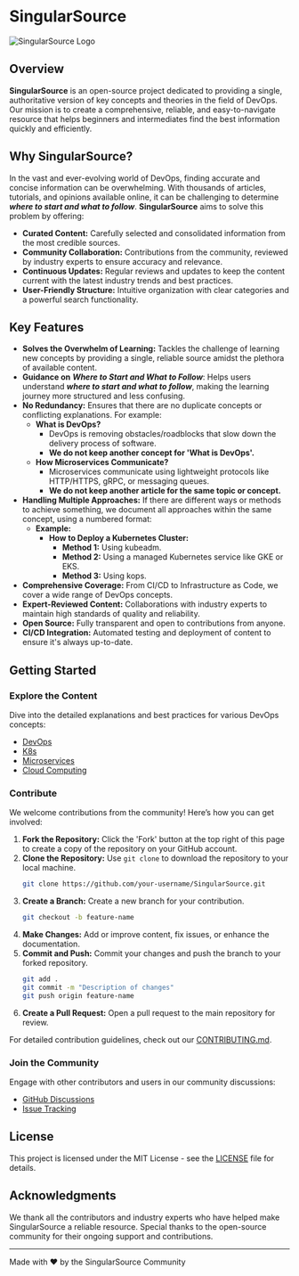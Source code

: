 # SingularSource

![SingularSource Logo](path-to-logo-image)

## Overview

**SingularSource** is an open-source project dedicated to providing a single, authoritative version of key concepts and theories in the field of DevOps. Our mission is to create a comprehensive, reliable, and easy-to-navigate resource that helps beginners and intermediates find the best information quickly and efficiently.

## Why SingularSource?

In the vast and ever-evolving world of DevOps, finding accurate and concise information can be overwhelming. With thousands of articles, tutorials, and opinions available online, it can be challenging to determine **_where to start and what to follow_**. **SingularSource** aims to solve this problem by offering:

- **Curated Content:** Carefully selected and consolidated information from the most credible sources.
- **Community Collaboration:** Contributions from the community, reviewed by industry experts to ensure accuracy and relevance.
- **Continuous Updates:** Regular reviews and updates to keep the content current with the latest industry trends and best practices.
- **User-Friendly Structure:** Intuitive organization with clear categories and a powerful search functionality.

## Key Features

- **Solves the Overwhelm of Learning:** Tackles the challenge of learning new concepts by providing a single, reliable source amidst the plethora of available content.
- **Guidance on** **_Where to Start and What to Follow_**: Helps users understand **_where to start and what to follow_**, making the learning journey more structured and less confusing.
- **No Redundancy:** Ensures that there are no duplicate concepts or conflicting explanations. For example:
  - **What is DevOps?** 
    - DevOps is removing obstacles/roadblocks that slow down the delivery process of software.
    - **We do not keep another concept for 'What is DevOps'.**
  - **How Microservices Communicate?**
    - Microservices communicate using lightweight protocols like HTTP/HTTPS, gRPC, or messaging queues.
    - **We do not keep another article for the same topic or concept.**
- **Handling Multiple Approaches:** If there are different ways or methods to achieve something, we document all approaches within the same concept, using a numbered format:
  - **Example:**
    - **How to Deploy a Kubernetes Cluster:**
      - **Method 1:** Using kubeadm.
      - **Method 2:** Using a managed Kubernetes service like GKE or EKS.
      - **Method 3:** Using kops.
- **Comprehensive Coverage:** From CI/CD to Infrastructure as Code, we cover a wide range of DevOps concepts.
- **Expert-Reviewed Content:** Collaborations with industry experts to maintain high standards of quality and reliability.
- **Open Source:** Fully transparent and open to contributions from anyone.
- **CI/CD Integration:** Automated testing and deployment of content to ensure it's always up-to-date.


## Getting Started

### Explore the Content

Dive into the detailed explanations and best practices for various DevOps concepts:

- [DevOps](concepts/devops/ci-cd)
- [K8s](concepts/kubernetes/overview.md)
- [Microservices](concepts/microservices/overview.md)
- [Cloud Computing](concepts/cloud-computing/overview.md)

### Contribute

We welcome contributions from the community! Here’s how you can get involved:

1. **Fork the Repository:** Click the 'Fork' button at the top right of this page to create a copy of the repository on your GitHub account.
2. **Clone the Repository:** Use `git clone` to download the repository to your local machine.
    ```sh
    git clone https://github.com/your-username/SingularSource.git
    ```
3. **Create a Branch:** Create a new branch for your contribution.
    ```sh
    git checkout -b feature-name
    ```
4. **Make Changes:** Add or improve content, fix issues, or enhance the documentation.
5. **Commit and Push:** Commit your changes and push the branch to your forked repository.
    ```sh
    git add .
    git commit -m "Description of changes"
    git push origin feature-name
    ```
6. **Create a Pull Request:** Open a pull request to the main repository for review.

For detailed contribution guidelines, check out our [CONTRIBUTING.md](CONTRIBUTING.MD).

### Join the Community

Engage with other contributors and users in our community discussions:

- [GitHub Discussions](https://github.com/SingularSource/Discussions)
- [Issue Tracking](https://github.com/SingularSource/Issues)

## License

This project is licensed under the MIT License - see the [LICENSE](LICENSE) file for details.

## Acknowledgments

We thank all the contributors and industry experts who have helped make SingularSource a reliable resource. Special thanks to the open-source community for their ongoing support and contributions.

---

Made with ❤️ by the SingularSource Community
